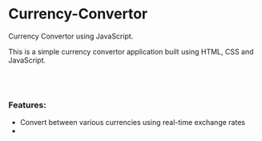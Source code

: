 # Currency-Convertor
Currency Convertor using JavaScript.

<p>This is a simple currency convertor application built using HTML, CSS and JavaScript.</p><br>
<br>
<h3><b>Features:</b></h3>
<p><ul><li>Convert between various currencies using real-time exchange rates</li>
<li></li>
</ul></p>
